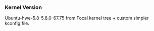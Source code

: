 ### Kernel Version

Ubuntu-hwe-5.8-5.8.0-67.75 from Focal kernel tree + custom simpler kconfig
file.
